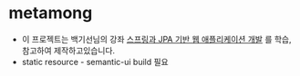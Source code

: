# metamong
* 이 프로젝트는 백기선님의 강좌 [스프링과 JPA 기반 웹 애플리케이션 개발](https://www.inflearn.com/course/스프링-JPA-웹앱#) 를 학습, 참고하여 제작하고있습니다.
* static resource - semantic-ui build 필요

